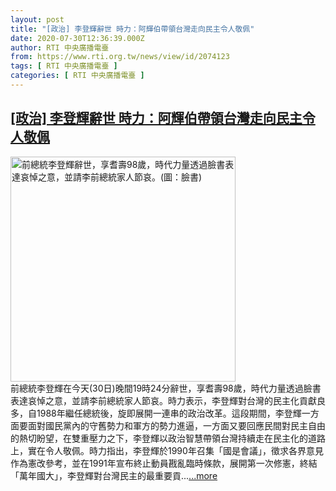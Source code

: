 ```yaml
---
layout: post
title: "[政治] 李登輝辭世 時力：阿輝伯帶領台灣走向民主令人敬佩"
date: 2020-07-30T12:36:39.000Z
author: RTI 中央廣播電臺
from: https://www.rti.org.tw/news/view/id/2074123
tags: [ RTI 中央廣播電臺 ]
categories: [ RTI 中央廣播電臺 ]
---
```

<!--1596112599000-->
[[政治] 李登輝辭世 時力：阿輝伯帶領台灣走向民主令人敬佩](https://www.rti.org.tw/news/view/id/2074123)
------

<div>
<img src="https://static.rti.org.tw/assets/thumbnails/2020/07/30/0714e140c19c86de6a3fb55927df3860.jpg" width="360" alt="前總統李登輝辭世，享耆壽98歲，時代力量透過臉書表達哀悼之意，並請李前總統家人節哀。(圖：臉書)" title="前總統李登輝辭世，享耆壽98歲，時代力量透過臉書表達哀悼之意，並請李前總統家人節哀。(圖：臉書)"><br>前總統李登輝在今天(30日)晚間19時24分辭世，享耆壽98歲，時代力量透過臉書表達哀悼之意，並請李前總統家人節哀。時力表示，李登輝對台灣的民主化貢獻良多，自1988年繼任總統後，旋即展開一連串的政治改革。這段期間，李登輝一方面要面對國民黨內的守舊勢力和軍方的勢力進逼，一方面又要回應民間對民主自由的熱切盼望，在雙重壓力之下，李登輝以政治智慧帶領台灣持續走在民主化的道路上，實在令人敬佩。時力指出，李登輝於1990年召集「國是會議」，徵求各界意見作為憲改參考，並在1991年宣布終止動員戡亂臨時條款，展開第一次修憲，終結「萬年國大」，李登輝對台灣民主的最重要貢...<a target="_blank" href="https://www.rti.org.tw/news/view/id/2074123">...more</a>
</div>
